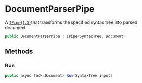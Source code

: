 # DocumentParserPipe
A [`IPipe{I,O}`](./IPipe{I,O}.md)that transforms the specified syntax tree into parsed document.

```cs
public DocumentParserPipe : IPipe<SyntaxTree, Document>
```

## Methods
### Run
```cs
public async Task<Document> Run(SyntaxTree input)
```

